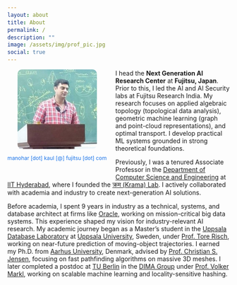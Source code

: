 ```yaml
---
layout: about
title: About
permalink: /
description: ""
image: /assets/img/prof_pic.jpg
social: true
---
```


<div style="float: left; margin: 0 20px 20px 0; text-align: center;">
  <img src="/assets/img/prof_pic.jpg" alt="Manohar Kaul" width="180" style="border-radius: 10px;">
  <p style="margin-top: 10px; font-size: 0.85em; color: #1a73e8;">
    manohar [dot] kaul [@] fujitsu [dot] com
  </p>
</div>

<p class="content">
I head the <strong> Next Generation AI Research Center</strong> at <strong>Fujitsu, Japan</strong>. Prior to this, I led the AI and AI Security labs at Fujitsu Research India. My research focuses on applied algebraic topology (topological data analysis), geometric machine learning (graph and point-cloud representations), and optimal transport. I develop practical ML systems grounded in strong theoretical foundations.
</p>

<p class="content">
Previously, I was a tenured Associate Professor in the <a href="https://cse.iith.ac.in/" target="blank">Department of Computer Science and Engineering</a> at <a href="https://iith.ac.in/" target="blank">IIT Hyderabad</a>, where I founded the <a href="https://krama.cse.iith.ac.in" target="blank">क्रम (Krama) Lab</a>. I actively collaborated with academia and industry to create next-generation AI solutions.
</p>

<p class="content">
Before academia, I spent 9 years in industry as a technical, systems, and database architect at firms like <a href="https://www.oracle.com/corporate/" target="blank">Oracle</a>, working on mission-critical big data systems. This experience shaped my vision for industry-relevant AI research.
My academic journey began as a Master’s student in the <a href="https://www.it.uu.se/research/group/udbl/" target="blank">Uppsala Database Laboratory</a> at <a href="https://www.uu.se/en" target="blank">Uppsala University</a>, Sweden, under <a href="https://user.it.uu.se/~torer/" target="blank">Prof. Tore Risch</a>, working on near-future prediction of moving-object trajectories. I earned my Ph.D. from <a href="https://cs.au.dk/" target="blank">Aarhus University</a>, Denmark, advised by <a href="https://vbn.aau.dk/en/persons/christian-s-jensen" target="blank">Prof. Christian S. Jensen</a>, focusing on fast pathfinding algorithms on massive 3D meshes. I later completed a postdoc at <a href="https://www.tu.berlin/" target="blank">TU Berlin</a> in the <a href="https://www.dima.tu-berlin.de/" target="blank">DIMA Group</a> under <a href="https://www.bimos.tu-berlin.de/menue/bimos_people/members/professors/volker_markl/" target="blank">Prof. Volker Markl</a>, working on scalable machine learning and locality-sensitive hashing.
</p>
